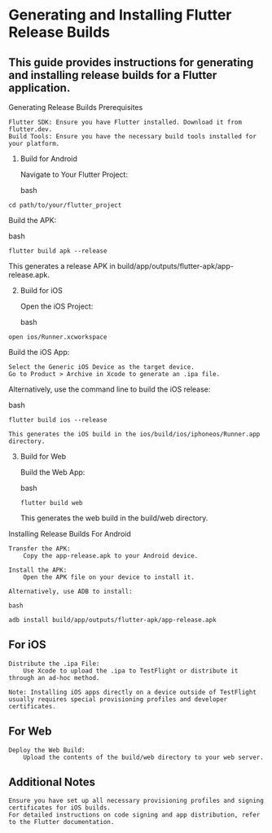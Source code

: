 # Generating and Installing Flutter Release Builds

## This guide provides instructions for generating and installing release builds for a Flutter application.
Generating Release Builds
Prerequisites

    Flutter SDK: Ensure you have Flutter installed. Download it from flutter.dev.
    Build Tools: Ensure you have the necessary build tools installed for your platform.

1. Build for Android

    Navigate to Your Flutter Project:

    bash
```
cd path/to/your/flutter_project
```

Build the APK:

bash
```
flutter build apk --release
```

This generates a release APK in build/app/outputs/flutter-apk/app-release.apk.


2. Build for iOS

    Open the iOS Project:

    bash

``` open ios/Runner.xcworkspace ```

Build the iOS App:

    Select the Generic iOS Device as the target device.
    Go to Product > Archive in Xcode to generate an .ipa file.

Alternatively, use the command line to build the iOS release:

bash

    flutter build ios --release

    This generates the iOS build in the ios/build/ios/iphoneos/Runner.app directory.

3. Build for Web

    Build the Web App:

    bash

    ```flutter build web```
   
    This generates the web build in the build/web directory.

Installing Release Builds
For Android

    Transfer the APK:
        Copy the app-release.apk to your Android device.

    Install the APK:
        Open the APK file on your device to install it.

    Alternatively, use ADB to install:

    bash

    adb install build/app/outputs/flutter-apk/app-release.apk

## For iOS

    Distribute the .ipa File:
        Use Xcode to upload the .ipa to TestFlight or distribute it through an ad-hoc method.

    Note: Installing iOS apps directly on a device outside of TestFlight usually requires special provisioning profiles and developer certificates.

## For Web

    Deploy the Web Build:
        Upload the contents of the build/web directory to your web server.

## Additional Notes

    Ensure you have set up all necessary provisioning profiles and signing certificates for iOS builds.
    For detailed instructions on code signing and app distribution, refer to the Flutter documentation.

